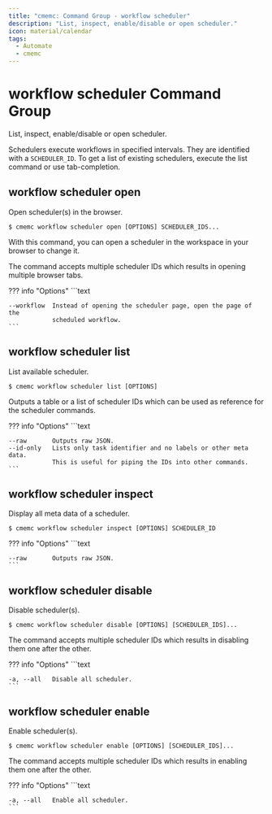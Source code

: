 ```yaml
---
title: "cmemc: Command Group - workflow scheduler"
description: "List, inspect, enable/disable or open scheduler."
icon: material/calendar
tags:
  - Automate
  - cmemc
---
```

# workflow scheduler Command Group
<!-- This file was generated - DO NOT CHANGE IT MANUALLY -->

List, inspect, enable/disable or open scheduler.

Schedulers execute workflows in specified intervals. They are identified with a `SCHEDULER_ID`. To get a list of existing schedulers, execute the list command or use tab-completion.


## workflow scheduler open

Open scheduler(s) in the browser.

```shell-session title="Usage"
$ cmemc workflow scheduler open [OPTIONS] SCHEDULER_IDS...
```




With this command, you can open a scheduler in the workspace in your browser to change it.

The command accepts multiple scheduler IDs which results in opening multiple browser tabs.



??? info "Options"
    ```text

    --workflow  Instead of opening the scheduler page, open the page of the
                scheduled workflow.
    ```

## workflow scheduler list

List available scheduler.

```shell-session title="Usage"
$ cmemc workflow scheduler list [OPTIONS]
```




Outputs a table or a list of scheduler IDs which can be used as reference for the scheduler commands.



??? info "Options"
    ```text

    --raw       Outputs raw JSON.
    --id-only   Lists only task identifier and no labels or other meta data.
                This is useful for piping the IDs into other commands.
    ```

## workflow scheduler inspect

Display all meta data of a scheduler.

```shell-session title="Usage"
$ cmemc workflow scheduler inspect [OPTIONS] SCHEDULER_ID
```





??? info "Options"
    ```text

    --raw       Outputs raw JSON.
    ```

## workflow scheduler disable

Disable scheduler(s).

```shell-session title="Usage"
$ cmemc workflow scheduler disable [OPTIONS] [SCHEDULER_IDS]...
```




The command accepts multiple scheduler IDs which results in disabling them one after the other.



??? info "Options"
    ```text

    -a, --all   Disable all scheduler.
    ```

## workflow scheduler enable

Enable scheduler(s).

```shell-session title="Usage"
$ cmemc workflow scheduler enable [OPTIONS] [SCHEDULER_IDS]...
```




The command accepts multiple scheduler IDs which results in enabling them one after the other.



??? info "Options"
    ```text

    -a, --all   Enable all scheduler.
    ```

